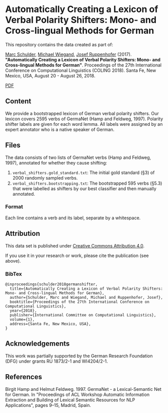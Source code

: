 # Automatically Creating a Lexicon of Verbal Polarity Shifters: Mono- and Cross-lingual Methods for German
This repository contains the data created as part of:

[Marc Schulder](http://marc.schulder.info), [Michael Wiegand](http://www.coli.uni-saarland.de/~miwieg/), [Josef Ruppenhofer](http://ruppenhofer.de/) (2017). **"Automatically Creating a Lexicon of Verbal Polarity Shifters: Mono- and Cross-lingual Methods for German"**. Proceedings of the 27th International Conference on Computational Linguistics (COLING 2018). Santa Fe, New Mexico, USA, August 20 - August 26, 2018.

[PDF](http://marc.schulder.info/data/SchulderWiegandRuppenhofer2018.pdf)

## Content
We provide a bootstrapped lexicon of German verbal polarity shifters.
Our lexicon covers 2595 verbs of GermaNet (Hamp and Feldweg, 1997).
Polarity shifter labels are given for each word lemma.
All labels were assigned by an expert annotator who is a native speaker of German.

## Files
The data consists of two lists of GermaNet verbs (Hamp and Feldweg, 1997), annotated for whether they cause shifting:
1. `verbal_shifters.gold_standard.txt`: The initial gold standard (§3) of 2000 randomly sampled verbs.
2. `verbal_shifters.bootstrapping.txt`: The bootstrapped 595 verbs (§5.3) that were labelled as shifters by our best classifier and then manually annotated.

### Format
Each line contains a verb and its label, separate by a whitespace.

## Attribution
This data set is published under [Creative Commons Attribution 4.0](https://github.com/uds-lsv/bootstrapped-lexicon-of-german-verbal-polarity-shifters/blob/master/LICENSE).

If you use it in your research or work, please cite the publication (see above).

### BibTex
```
@inproceedings{schulder2018germanshifter,
  title={Automatically Creating a Lexicon of Verbal Polarity Shifters: Mono- and Cross-lingual Methods for German},
  author={Schulder, Marc and Wiegand, Michael and Ruppenhofer, Josef},
  booktitle={Proceedings of the 27th International Conference on Computational Linguistics},
  year={2018},
  publisher={International Committee on Computational Linguistics},
  volume={1},
  address={Santa Fe, New Mexico, USA},
}
```

## Acknowledgements
This work was partially supported by the German Research Foundation (DFG) under grants RU 1873/2-1 and WI4204/2-1.

## References
Birgit Hamp and Helmut Feldweg. 1997. GermaNet - a Lexical-Semantic Net for German. In "Proceedings of ACL Workshop Automatic Information Extraction and Building of Lexical Semantic Resources for NLP Applications", pages 9–15, Madrid, Spain.
